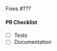 <!-- Thank you for your interest in contributing to OpenZeppelin! -->

<!-- Consider opening an issue for discussion prior to submitting a PR. -->
<!-- New features will be merged faster if they were first discussed and designed with the team. -->

Fixes #??? <!-- Fill in with issue number -->

<!-- Describe the changes introduced in this pull request. -->
<!-- Include any context necessary for understanding the PR's purpose. -->

#### PR Checklist

<!-- Before merging the pull request all of the following must be completed. -->
<!-- Feel free to submit a PR or Draft PR even if some items are pending. -->
<!-- Some of the items may not apply. -->

- [ ] Tests
- [ ] Documentation
